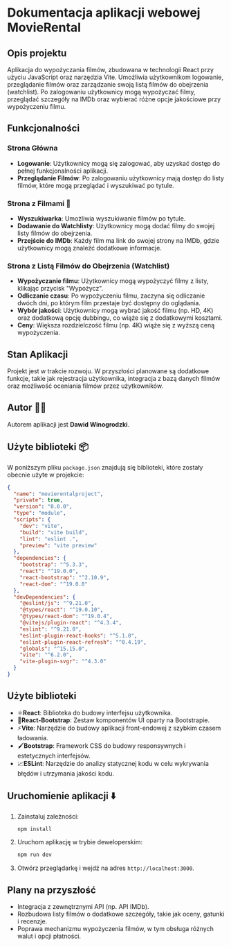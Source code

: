 # Dokumentacja aplikacji webowej MovieRental

## Opis projektu

Aplikacja do wypożyczania filmów, zbudowana w technologii React przy użyciu JavaScript oraz narzędzia Vite. Umożliwia użytkownikom logowanie, przeglądanie filmów oraz zarządzanie swoją listą filmów do obejrzenia (watchlist). Po zalogowaniu użytkownicy mogą wypożyczać filmy, przeglądać szczegóły na IMDb oraz wybierać różne opcje jakościowe przy wypożyczeniu filmu.

## Funkcjonalności

### Strona Główna

- **Logowanie**: Użytkownicy mogą się zalogować, aby uzyskać dostęp do pełnej funkcjonalności aplikacji.
- **Przeglądanie Filmów**: Po zalogowaniu użytkownicy mają dostęp do listy filmów, które mogą przeglądać i wyszukiwać po tytule.

### Strona z Filmami 🎥

- **Wyszukiwarka**: Umożliwia wyszukiwanie filmów po tytule.
- **Dodawanie do Watchlisty**: Użytkownicy mogą dodać filmy do swojej listy filmów do obejrzenia.
- **Przejście do IMDb**: Każdy film ma link do swojej strony na IMDb, gdzie użytkownicy mogą znaleźć dodatkowe informacje.

### Strona z Listą Filmów do Obejrzenia (Watchlist)

- **Wypożyczanie filmu**: Użytkownicy mogą wypożyczyć filmy z listy, klikając przycisk "Wypożycz".
- **Odliczanie czasu**: Po wypożyczeniu filmu, zaczyna się odliczanie dwóch dni, po którym film przestaje być dostępny do oglądania.
- **Wybór jakości**: Użytkownicy mogą wybrać jakość filmu (np. HD, 4K) oraz dodatkową opcję dubbingu, co wiąże się z dodatkowymi kosztami.
- **Ceny**: Większa rozdzielczość filmu (np. 4K) wiąże się z wyższą ceną wypożyczenia.

## Stan Aplikacji

Projekt jest w trakcie rozwoju. W przyszłości planowane są dodatkowe funkcje, takie jak rejestracja użytkownika, integracja z bazą danych filmów oraz możliwość oceniania filmów przez użytkowników.

## Autor 👨‍💻

Autorem aplikacji jest **Dawid Winogrodzki**.

## Użyte biblioteki 📦

W poniższym pliku `package.json` znajdują się biblioteki, które zostały obecnie użyte w projekcie:

```json
{
  "name": "movierentalproject",
  "private": true,
  "version": "0.0.0",
  "type": "module",
  "scripts": {
    "dev": "vite",
    "build": "vite build",
    "lint": "eslint .",
    "preview": "vite preview"
  },
  "dependencies": {
    "bootstrap": "^5.3.3",
    "react": "^19.0.0",
    "react-bootstrap": "^2.10.9",
    "react-dom": "^19.0.0"
  },
  "devDependencies": {
    "@eslint/js": "^9.21.0",
    "@types/react": "^19.0.10",
    "@types/react-dom": "^19.0.4",
    "@vitejs/plugin-react": "^4.3.4",
    "eslint": "^9.21.0",
    "eslint-plugin-react-hooks": "^5.1.0",
    "eslint-plugin-react-refresh": "^0.4.19",
    "globals": "^15.15.0",
    "vite": "^6.2.0",
    "vite-plugin-svgr": "^4.3.0"
  }
}
```
## Użyte biblioteki

- ⚛️**React**: Biblioteka do budowy interfejsu użytkownika.
- 🎨**React-Bootstrap**: Zestaw komponentów UI oparty na Bootstrapie.
- ⚡**Vite**: Narzędzie do budowy aplikacji front-endowej z szybkim czasem ładowania.
- 🖌️**Bootstrap**: Framework CSS do budowy responsywnych i estetycznych interfejsów.
- 📈**ESLint**: Narzędzie do analizy statycznej kodu w celu wykrywania błędów i utrzymania jakości kodu.

## Uruchomienie aplikacji ⬇️  

1. Zainstaluj zależności:

    ```bash
    npm install
    ```

2. Uruchom aplikację w trybie deweloperskim:

    ```bash
    npm run dev
    ```

3. Otwórz przeglądarkę i wejdź na adres `http://localhost:3000`.

## Plany na przyszłość

- Integracja z zewnętrznymi API (np. API IMDb).
- Rozbudowa listy filmów o dodatkowe szczegóły, takie jak oceny, gatunki i recenzje.
- Poprawa mechanizmu wypożyczenia filmów, w tym obsługa różnych walut i opcji płatności.
